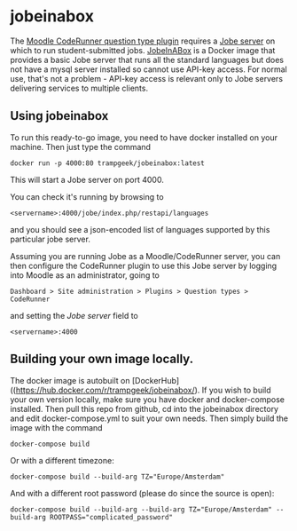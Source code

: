 # jobeinabox

The [Moodle CodeRunner question type plugin](https://moodle.org/plugins/qtype_coderunner) requires a [Jobe server](https://github.com/trampgeek) on which to run student-submitted jobs. [JobeInABox](https://hub.docker.com/r/trampgeek/jobeinabox/) is a Docker image that provides a basic Jobe server that runs all the standard languages but does not have a mysql server installed so cannot use API-key access. For normal use, that's not a problem - API-key access is relevant only to Jobe servers delivering services to multiple clients.

## Using jobeinabox

To run this ready-to-go image, you need to have docker installed on your machine.
Then just type the command

    docker run -p 4000:80 trampgeek/jobeinabox:latest

This will start a Jobe server on port 4000.

You can check it's running by browsing to

    <servername>:4000/jobe/index.php/restapi/languages

and you should see a json-encoded list of languages supported by this particular
jobe server.

Assuming you are running Jobe
as a Moodle/CodeRunner server, you can then configure the CodeRunner plugin
to use this Jobe server by logging into Moodle as an administrator, going to

    Dashboard > Site administration > Plugins > Question types > CodeRunner

and setting the *Jobe server* field to

    <servername>:4000


## Building your own image locally.

The docker image is autobuilt on [DockerHub]((https://hub.docker.com/r/trampgeek/jobeinabox/). If you wish to
build your own version locally, make sure you have docker and docker-compose installed. Then pull this repo from github, cd into the jobeinabox directory and edit docker-compose.yml to suit your own needs. Then simply build the image with the command

    docker-compose build

Or with a different timezone:

    docker-compose build --build-arg TZ="Europe/Amsterdam"

And with a different root password (please do since the source is open):

    docker-compose build --build-arg --build-arg TZ="Europe/Amsterdam" --build-arg ROOTPASS="complicated_password"





